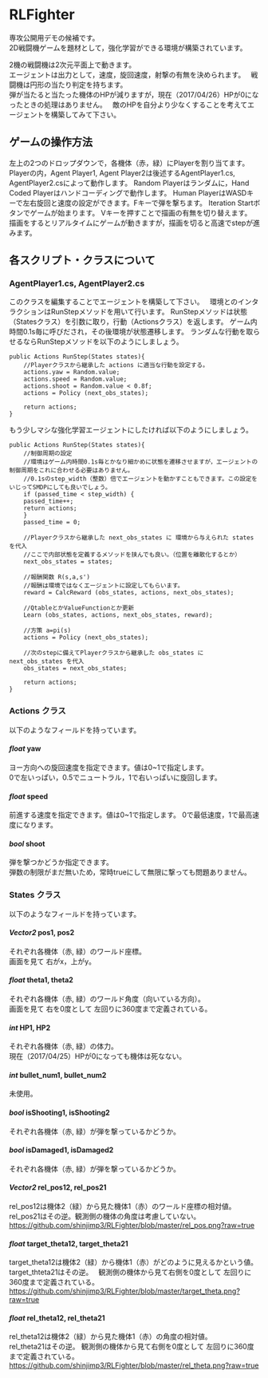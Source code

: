 # RLFighter

専攻公開用デモの候補です。  
2D戦闘機ゲームを題材として，強化学習ができる環境が構築されています。  

2機の戦闘機は2次元平面上で動きます。  
エージェントは出力として，速度，旋回速度，射撃の有無を決められます。  
戦闘機は円形の当たり判定を持ちます。  
弾が当たると当たった機体のHPが減りますが，現在（2017/04/26）HPが0になったときの処理はありません。  
敵のHPを自分より少なくすることを考えてエージェントを構築してみて下さい。

## ゲームの操作方法
左上の2つのドロップダウンで，各機体（赤，緑）にPlayerを割り当てます。  
Playerの内，Agent Player1, Agent Player2は後述するAgentPlayer1.cs, AgentPlayer2.csによって動作します。
Random Playerはランダムに，Hand Coded Playerはハンドコーディングで動作します。
Human PlayerはWASDキーで左右旋回と速度の設定ができます。Fキーで弾を撃ちます。
Iteration Startボタンでゲームが始まります。
Vキーを押すことで描画の有無を切り替えます。　　
描画をするとリアルタイムにゲームが動きますが，描画を切ると高速でstepが進みます。

## 各スクリプト・クラスについて
### AgentPlayer1.cs, AgentPlayer2.cs  
このクラスを編集することでエージェントを構築して下さい。  
環境とのインタラクションはRunStepメソッドを用いて行います。
RunStepメソッドは状態（Statesクラス）を引数に取り，行動（Actionsクラス）を返します。
ゲーム内時間0.1s毎に呼びだされ，その後環境が状態遷移します。
ランダムな行動を取らせるならRunStepメソッドを以下のようにしましょう。
```
public Actions RunStep(States states){
    //Playerクラスから継承した actions に適当な行動を設定する。
    actions.yaw = Random.value;
    actions.speed = Random.value;
    actions.shoot = Random.value < 0.8f;
    actions = Policy (next_obs_states);
		
    return actions;
}
```
もう少しマシな強化学習エージェントにしたければ以下のようにしましょう。
```
public Actions RunStep(States states){
    //制御周期の設定
    //環境はゲーム内時間0.1s毎とかなり細かめに状態を遷移させますが，エージェントの制御周期をこれに合わせる必要はありません。
    //0.1sのstep_width（整数）倍でエージェントを動かすこともできます。この設定をいじってSMDPにしても良いでしょう。
    if (passed_time < step_width) {
	passed_time++;
	return actions;
    }
    passed_time = 0;
		
    //Playerクラスから継承した next_obs_states に 環境から与えられた states を代入
    //ここで内部状態を定義するメソッドを挟んでも良い。（位置を離散化するとか）
    next_obs_states = states;
    
    //報酬関数 R(s,a,s')
    //報酬は環境ではなくエージェントに設定してもらいます。
    reward = CalcReward (obs_states, actions, next_obs_states);
    
    //QtableとかValueFunctionとか更新
    Learn (obs_states, actions, next_obs_states, reward);
		
    //方策 a=pi(s)
    actions = Policy (next_obs_states);
		
    //次のstepに備えてPlayerクラスから継承した obs_states に next_obs_states を代入
    obs_states = next_obs_states; 
    
    return actions;
}
```

### Actions クラス
以下のようなフィールドを持っています。  
#### *float* yaw  
ヨー方向への旋回速度を指定できます。値は0~1で指定します。  
0で左いっぱい，0.5でニュートラル，1で右いっぱいに旋回します。
#### *float* speed  
前進する速度を指定できます。値は0~1で指定します。
0で最低速度，1で最高速度になります。
#### *bool* shoot
弾を撃つかどうか指定できます。  
弾数の制限がまだ無いため，常時trueにして無限に撃っても問題ありません。

### States クラス
以下のようなフィールドを持っています。  
#### *Vector2* pos1, pos2  
それぞれ各機体（赤, 緑）のワールド座標。  
画面を見て 右がx，上がy。
#### *float* theta1, theta2  
それぞれ各機体（赤, 緑）のワールド角度（向いている方向）。  
画面を見て 右を0度として 左回りに360度まで定義されている。
#### *int* HP1, HP2
それぞれ各機体（赤, 緑）の体力。  
現在（2017/04/25）HPが0になっても機体は死なない。
#### *int* bullet_num1, bullet_num2  
未使用。  
#### *bool* isShooting1, isShooting2  
それぞれ各機体（赤, 緑）が弾を撃っているかどうか。  
#### *bool* isDamaged1, isDamaged2  
それぞれ各機体（赤, 緑）が弾を撃っているかどうか。  
#### *Vector2* rel_pos12, rel_pos21  
rel_pos12は機体2（緑）から見た機体1（赤）のワールド座標の相対値。　　
rel_pos21はその逆。観測側の機体の角度は考慮していない。
https://github.com/shinjimp3/RLFighter/blob/master/rel_pos.png?raw=true

#### *float* target_theta12, target_theta21
target_theta12は機体2（緑）から機体1（赤）がどのように見えるかという値。
target_thteta21はその逆。  
観測側の機体から見て右側を0度として 左回りに360度まで定義されている。
https://github.com/shinjimp3/RLFighter/blob/master/target_theta.png?raw=true

#### *float* rel_theta12, rel_theta21  
rel_theta12は機体2（緑）から見た機体1（赤）の角度の相対値。  
rel_theta21はその逆。
観測側の機体から見て右側を0度として 左回りに360度まで定義されている。  
https://github.com/shinjimp3/RLFighter/blob/master/rel_theta.png?raw=true

